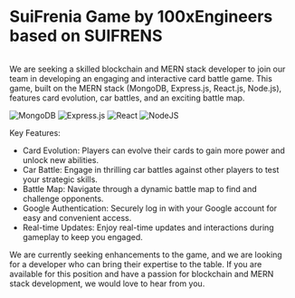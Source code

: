 # SuiFrenia Game by 100xEngineers based on SUIFRENS
<img src="https://suifrens.com/images/header-mobile.svg" alt="" align="center"/>


We are seeking a skilled blockchain and MERN stack developer to join our team in developing an engaging and interactive card battle game. This game, built on the MERN stack (MongoDB, Express.js, React.js, Node.js), features card evolution, car battles, and an exciting battle map.

![MongoDB](https://img.shields.io/badge/MongoDB-%234ea94b.svg?style=for-the-badge&logo=mongodb&logoColor=white)
![Express.js](https://img.shields.io/badge/express.js-%23404d59.svg?style=for-the-badge&logo=express&logoColor=%2361DAFB)
![React](https://img.shields.io/badge/react-%2320232a.svg?style=for-the-badge&logo=react&logoColor=%2361DAFB) 
![NodeJS](https://img.shields.io/badge/node.js-6DA55F?style=for-the-badge&logo=node.js&logoColor=white) 


Key Features:
- Card Evolution: Players can evolve their cards to gain more power and unlock new abilities.
- Car Battle: Engage in thrilling car battles against other players to test your strategic skills.
- Battle Map: Navigate through a dynamic battle map to find and challenge opponents.
- Google Authentication: Securely log in with your Google account for easy and convenient access.
- Real-time Updates: Enjoy real-time updates and interactions during gameplay to keep you engaged.

We are currently seeking enhancements to the game, and we are looking for a developer who can bring their expertise to the table. If you are available for this position and have a passion for blockchain and MERN stack development, we would love to hear from you.
